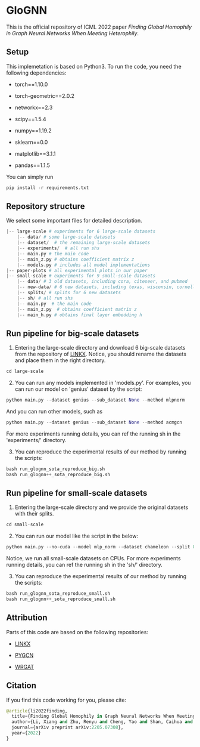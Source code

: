 # GloGNN

This is the official repository of ICML 2022 paper *Finding Global Homophily in Graph Neural Networks When Meeting Heterophily*.

## Setup

This implemetation is based on Python3. To run the code, you need the following dependencies:

- torch==1.10.0

- torch-geometric==2.0.2

- networkx==2.3

- scipy==1.5.4

- numpy==1.19.2

- sklearn==0.0

- matplotlib==3.1.1

- pandas==1.1.5

You can simply run 

```python
pip install -r requirements.txt
```

## Repository structure
We select some important files for detailed description.

```python
|-- large-scale # experiments for 6 large-scale datasets
    |-- data/ # some large-scale datasets
    |-- dataset/  # the remaining large-scale datasets
    |-- experiments/  # all run shs
    |-- main.py # the main code
    |-- main_z.py # obtains coefficient matrix z 
    |-- models.py # includes all model implementations
|-- paper-plots # all experimental plots in our paper
|-- small-scale # experiments for 9 small-scale datasets
    |-- data/ # 3 old datasets, including cora, citeseer, and pubmed
    |-- new-data/ # 6 new datasets, including texas, wisconsin, cornell, actor, squirrel, and chameleon
    |-- splits/ # splits for 6 new datasets
    |-- sh/ # all run shs
    |-- main.py  # the main code
    |-- main_z.py  # obtains coefficient matrix z
    |-- main_h.py # obtains final layer embedding h
```

## Run pipeline for big-scale datasets
1. Entering the large-scale directory and download 6 big-scale datasets from the repository of [LINKX](https://github.com/CUAI/Non-Homophily-Large-Scale). Notice, you should rename the datasets and place them in the right directory.
```python
cd large-scale
```

2. You can run any models implemented in 'models.py'. For examples, you can run our model on 'genius' dataset by the script:
```python
python main.py --dataset genius --sub_dataset None --method mlpnorm
```
And you can run other models, such as 
```python
python main.py --dataset genius --sub_dataset None --method acmgcn
```
For more experiments running details, you can ref the running sh in the 'experiments/' directory.

3. You can reproduce the experimental results of our method by running the scripts:
```python
bash run_glognn_sota_reproduce_big.sh
bash run_glognn++_sota_reproduce_big.sh
```



## Run pipeline for small-scale datasets
1. Entering the large-scale directory and we provide the original datasets with their splits.
```python
cd small-scale
```

2. You can run our model like the script in the below:
```python
python main.py --no-cuda --model mlp_norm --dataset chameleon --split 0
```
Notice, we run all small-scale datasets on CPUs.
For more experiments running details, you can ref the running sh in the 'sh/' directory.


3. You can reproduce the experimental results of our method by running the scripts:
```python
bash run_glognn_sota_reproduce_small.sh
bash run_glognn++_sota_reproduce_small.sh
```


## Attribution

Parts of this code are based on the following repositories:

- [LINKX](https://github.com/CUAI/Non-Homophily-Large-Scale)

- [PYGCN](https://github.com/tkipf/pygcn)

- [WRGAT](https://github.com/susheels/gnns-and-local-assortativity/tree/main/struc_sim)


## Citation

If you find this code working for you, please cite:

```python
@article{li2022finding,
  title={Finding Global Homophily in Graph Neural Networks When Meeting Heterophily},
  author={Li, Xiang and Zhu, Renyu and Cheng, Yao and Shan, Caihua and Luo, Siqiang and Li, Dongsheng and Qian, Weining},
  journal={arXiv preprint arXiv:2205.07308},
  year={2022}
}
```
